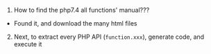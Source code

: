 1. How to find the php7.4 all functions' manual??? 
 - Found it, and download the many html files
2. Next, to extract every PHP API (`function.xxx`), generate code, and execute it